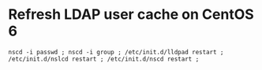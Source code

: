 # Refresh LDAP user cache on CentOS 6

    nscd -i passwd ; nscd -i group ; /etc/init.d/lldpad restart ; /etc/init.d/nslcd restart ; /etc/init.d/nscd restart ;
